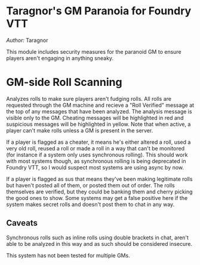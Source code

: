 # Taragnor's GM Paranoia for Foundry VTT
*Author:* Taragnor

This module includes security measures for the paranoid GM to ensure players aren't engaging in anything sneaky. 

# GM-side Roll Scanning

Analyzes rolls to make sure players aren't fudging rolls. All rolls are requested through the GM machine and recieve a "Roll Verified" message at the top of any messages that have been analyzed. The analysis message is visible only to the GM. Cheating messages will be highlighted in red and suspicious messages will be highlighted in yellow. Note that when active, a player can't make rolls unless a GM is present in the server.  

If a player is flagged as a cheater, it means he's either altered a roll, used a very old roll, reused a roll or made a roll in a way that can't be monitored (for instance if a system only uses synchronous rolling). This should work with most systems though, as synchronous rolling is being deprecated in Foundry VTT,
so I would suspect most systems are using async by now. 

If a player is flagged as sus that means they've been making legitimate rolls but haven't posted all of them, or posted them out of order. 
The rolls themselves are verified, but they could be banking them and cherry picking the good ones to show. Some systems may get a false positive here if the system makes secret rolls and doesn't post them to chat in any way. 

## Caveats
Synchronous rolls such as inline rolls using double brackets in chat, aren't able to be analyzed in this way and as such should be considered insecure. 

This system has not been tested for multiple GMs. 

